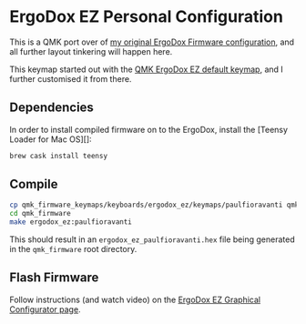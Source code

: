 # ErgoDox EZ Personal Configuration

This is a QMK port over of [my original ErgoDox Firmware configuration][], and
all further layout tinkering will happen here.

This keymap started out with the [QMK ErgoDox EZ default keymap][], and I
further customised it from there.

## Dependencies

In order to install compiled firmware on to the ErgoDox, install the
[Teensy Loader for Mac OS][]:

```sh
brew cask install teensy
```

## Compile

```sh
cp qmk_firmware_keymaps/keyboards/ergodox_ez/keymaps/paulfioravanti qmk_firmware/keyboards/ergodox_ez/keymaps
cd qmk_firmware
make ergodox_ez:paulfioravanti
```

This should result in an `ergodox_ez_paulfioravanti.hex` file being generated
in the `qmk_firmware` root directory.

## Flash Firmware

Follow instructions (and watch video) on the
[ErgoDox EZ Graphical Configurator page][].

[ErgoDox EZ Graphical Configurator page]: https://ergodox-ez.com/pages/graphical-configurator
[my original ErgoDox Firmware configuration]: https://github.com/paulfioravanti/ergodox-firmware/blob/custom-layout/firmware/keyboard/ergodox/layout/custom-layout.c
[QMK ErgoDox EZ default keymap]: https://github.com/qmk/qmk_firmware/blob/master/keyboards/ergodox_ez/keymaps/default/keymap.c

